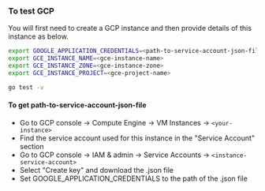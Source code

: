 
### To test GCP

You will first need to create a GCP instance and then provide details of this instance as below.

```bash
export GOOGLE_APPLICATION_CREDENTIALS=<path-to-service-account-json-file>
export GCE_INSTANCE_NAME=<gce-instance-name>
export GCE_INSTANCE_ZONE=<gce-instance-zone>
export GCE_INSTANCE_PROJECT=<gce-project-name>

go test -v
```

#### To get path-to-service-account-json-file
* Go to GCP console -> Compute Engine -> VM Instances -> `<your-instance>`
* Find the service account used for this instance in the "Service Account" section
* Go to GCP console -> IAM & admin -> Service Accounts -> `<instance-service-account>`
* Select "Create key" and download the .json file
* Set GOOGLE_APPLICATION_CREDENTIALS to the path of the .json file


